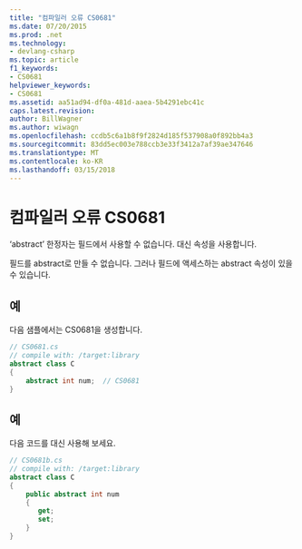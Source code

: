 ```yaml
---
title: "컴파일러 오류 CS0681"
ms.date: 07/20/2015
ms.prod: .net
ms.technology:
- devlang-csharp
ms.topic: article
f1_keywords:
- CS0681
helpviewer_keywords:
- CS0681
ms.assetid: aa51ad94-df0a-481d-aaea-5b4291ebc41c
caps.latest.revision: 
author: BillWagner
ms.author: wiwagn
ms.openlocfilehash: ccdb5c6a1b8f9f2824d185f537908a0f892bb4a3
ms.sourcegitcommit: 83dd5ec003e788ccb3e33f3412a7af39ae347646
ms.translationtype: MT
ms.contentlocale: ko-KR
ms.lasthandoff: 03/15/2018
---
```

# <a name="compiler-error-cs0681"></a>컴파일러 오류 CS0681
‘abstract’ 한정자는 필드에서 사용할 수 없습니다. 대신 속성을 사용합니다.  
  
 필드를 abstract로 만들 수 없습니다. 그러나 필드에 액세스하는 abstract 속성이 있을 수 있습니다.  
  
## <a name="example"></a>예  
 다음 샘플에서는 CS0681을 생성합니다.  
  
```csharp  
// CS0681.cs  
// compile with: /target:library  
abstract class C  
{  
    abstract int num;  // CS0681  
}  
```  
  
## <a name="example"></a>예  
 다음 코드를 대신 사용해 보세요.  
  
```csharp  
// CS0681b.cs  
// compile with: /target:library  
abstract class C  
{  
    public abstract int num  
    {  
       get;  
       set;  
    }  
}  
```
